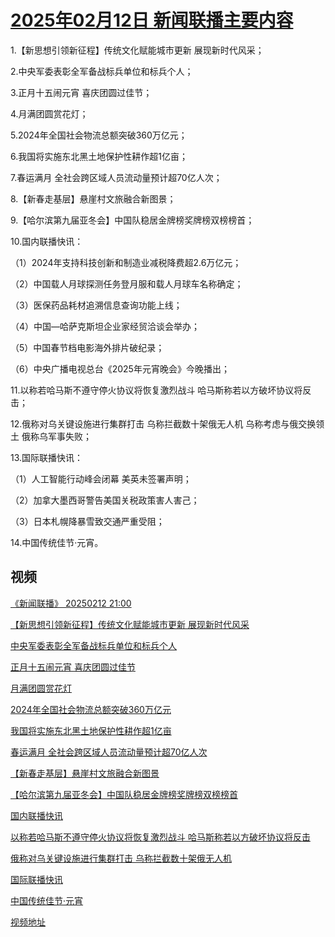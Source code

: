 # [2025年02月12日 新闻联播主要内容](https://tv.cctv.com/lm/xwlb/day/20250212.shtml)

1.【新思想引领新征程】传统文化赋能城市更新 展现新时代风采；

2.中央军委表彰全军备战标兵单位和标兵个人；

3.正月十五闹元宵 喜庆团圆过佳节；

4.月满团圆赏花灯；

5.2024年全国社会物流总额突破360万亿元；

6.我国将实施东北黑土地保护性耕作超1亿亩；

7.春运满月 全社会跨区域人员流动量预计超70亿人次；

8.【新春走基层】悬崖村文旅融合新图景；

9.【哈尔滨第九届亚冬会】中国队稳居金牌榜奖牌榜双榜榜首；

10.国内联播快讯：

（1）2024年支持科技创新和制造业减税降费超2.6万亿元；

（2）中国载人月球探测任务登月服和载人月球车名称确定；

（3）医保药品耗材追溯信息查询功能上线；

（4）中国—哈萨克斯坦企业家经贸洽谈会举办；

（5）中国春节档电影海外排片破纪录；

（6）中央广播电视总台《2025年元宵晚会》今晚播出；

11.以称若哈马斯不遵守停火协议将恢复激烈战斗 哈马斯称若以方破坏协议将反击；

12.俄称对乌关键设施进行集群打击 乌称拦截数十架俄无人机 乌称考虑与俄交换领土 俄称乌军事失败；

13.国际联播快讯：

（1）人工智能行动峰会闭幕 美英未签署声明；

（2）加拿大墨西哥警告美国关税政策害人害己；

（3）日本札幌降暴雪致交通严重受阻；

14.中国传统佳节·元宵。

## 视频

[《新闻联播》 20250212 21:00](https://tv.cctv.com/2025/02/12/VIDEe0ms5c7EHecljQCOhzhi250212.shtml)

[【新思想引领新征程】传统文化赋能城市更新 展现新时代风采](https://tv.cctv.com/2025/02/12/VIDEvsej4n0giDUk4vuUZUmn250212.shtml)

[中央军委表彰全军备战标兵单位和标兵个人](https://tv.cctv.com/2025/02/12/VIDEoslo5U0OiSl9kOb6HwOs250212.shtml)

[正月十五闹元宵 喜庆团圆过佳节](https://tv.cctv.com/2025/02/12/VIDEkBYuq7AN8W0KlvsuTSHQ250212.shtml)

[月满团圆赏花灯](https://tv.cctv.com/2025/02/12/VIDEfXm1YlyM0BN2ShvnYZJI250212.shtml)

[2024年全国社会物流总额突破360万亿元](https://tv.cctv.com/2025/02/12/VIDE1nDc3h8uUWIJXQkAfI1y250212.shtml)

[我国将实施东北黑土地保护性耕作超1亿亩](https://tv.cctv.com/2025/02/12/VIDEC0mugFstqTXPZNy6uIGM250212.shtml)

[春运满月 全社会跨区域人员流动量预计超70亿人次](https://tv.cctv.com/2025/02/12/VIDEcsKoFNTwtjjkAp35Frs9250212.shtml)

[【新春走基层】悬崖村文旅融合新图景](https://tv.cctv.com/2025/02/12/VIDECksQWgB5ERDJoDfHriie250212.shtml)

[【哈尔滨第九届亚冬会】中国队稳居金牌榜奖牌榜双榜榜首](https://tv.cctv.com/2025/02/12/VIDEuLcDPhDozhTVTLgLOdVR250212.shtml)

[国内联播快讯](https://tv.cctv.com/2025/02/12/VIDEA5V4CLcB2QtakCATMI94250212.shtml)

[以称若哈马斯不遵守停火协议将恢复激烈战斗 哈马斯称若以方破坏协议将反击](https://tv.cctv.com/2025/02/12/VIDEKbLiGPZE2afc5CTu0WPj250212.shtml)

[俄称对乌关键设施进行集群打击 乌称拦截数十架俄无人机](https://tv.cctv.com/2025/02/12/VIDExl9fTCR2NhQKTpLUzBVf250212.shtml)

[国际联播快讯](https://tv.cctv.com/2025/02/12/VIDEJIddrzyB73rUkvvb1i7c250212.shtml)

[中国传统佳节·元宵](https://tv.cctv.com/2025/02/12/VIDEiTlqCQy7wpgTWt0uar0U250212.shtml)

[视频地址](https://tv.cctv.com/lm/xwlb/day/20250212.shtml) 

